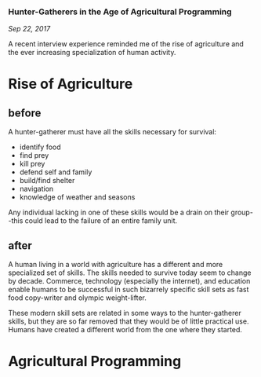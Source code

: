 ### Hunter-Gatherers in the Age of Agricultural Programming

_Sep 22, 2017_

A recent interview experience reminded me of the rise of agriculture and the ever increasing specialization of human activity.

# Rise of Agriculture

## before

A hunter-gatherer must have all the skills necessary for survival:

* identify food
* find prey
* kill prey
* defend self and family
* build/find shelter
* navigation
* knowledge of weather and seasons

Any individual lacking in one of these skills would be a drain on their group--this could lead to the failure of an entire family unit.

## after

A human living in a world with agriculture has a different and more specialized set of skills. The skills needed to survive today seem to change by decade. Commerce, technology (especially the internet), and education enable humans to be successful in such bizarrely specific skill sets as fast food copy-writer and olympic weight-lifter.

These modern skill sets are related in some ways to the hunter-gatherer skills, but they are so far removed that they would be of little practical use. Humans have created a different world from the one where they started.

# Agricultural Programming
